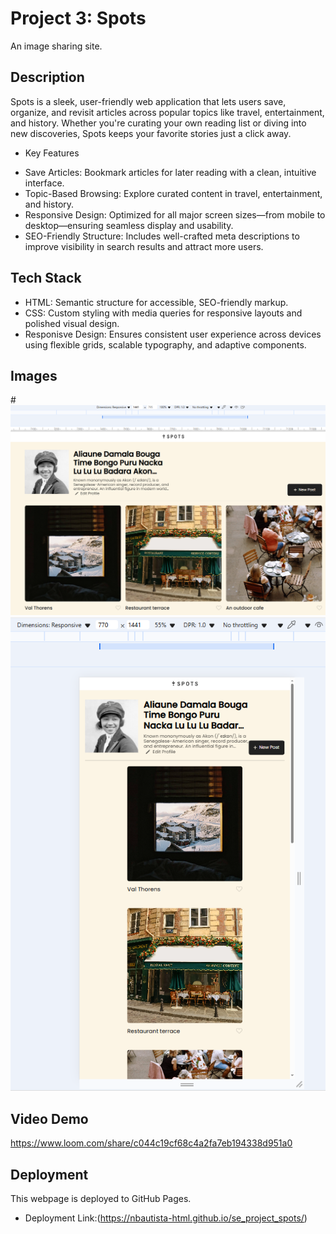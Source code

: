 # Project 3: Spots

An image sharing site.

## Description

Spots is a sleek, user-friendly web application that lets users save, organize, and revisit articles across popular topics like travel, entertainment, and history. Whether you're curating your own reading list or diving into new discoveries, Spots keeps your favorite stories just a click away.

- Key Features

* Save Articles: Bookmark articles for later reading with a clean, intuitive interface.
* Topic-Based Browsing: Explore curated content in travel, entertainment, and history.
* Responsive Design: Optimized for all major screen sizes—from mobile to desktop—ensuring seamless display and usability.
* SEO-Friendly Structure: Includes well-crafted meta descriptions to improve visibility in search results and attract more users.

## Tech Stack

- HTML: Semantic structure for accessible, SEO-friendly markup.
- CSS: Custom styling with media queries for responsive layouts and polished visual design.
- Responisve Design: Ensures consistent user experience across devices using flexible grids, scalable typography, and adaptive components.

## Images

#![Screenshot 1](image-1.png)![Screenshot 2](image-2.png)

## Video Demo

https://www.loom.com/share/c044c19cf68c4a2fa7eb194338d951a0

## Deployment

This webpage is deployed to GitHub Pages.

- Deployment Link:(https://nbautista-html.github.io/se_project_spots/)
